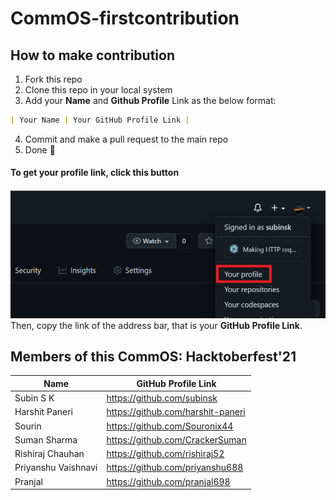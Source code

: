 # CommOS-firstcontribution

## How to make contribution
1. Fork this repo
2. Clone this repo in your local system
3. Add your **Name** and **Github Profile** Link as the below format:
```md
| Your Name | Your GitHub Profile Link |
```

4. Commit and make a pull request to the main repo
5. Done 🎉

#### To get your profile link, click this button
![Profile Button](./data/profile.png)
Then, copy the link of the address bar, that is your **GitHub Profile Link**.

## Members of this CommOS: Hacktoberfest'21

| Name | GitHub Profile Link |
|--|--|
| Subin S K | https://github.com/subinsk |
| Harshit Paneri | https://github.com/harshit-paneri |
| Sourin | https://github.com/Souronix44 |
| Suman Sharma | https://github.com/CrackerSuman |
| Rishiraj Chauhan | https://github.com/rishiraj52 |
| Priyanshu Vaishnavi | https://github.com/priyanshu688 |
| Pranjal | https://github.com/pranjal698 |
